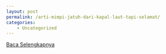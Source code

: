 ```yaml
---
layout: post
permalink: /arti-mimpi-jatuh-dari-kapal-laut-tapi-selamat/
categories:
    - Uncategorized
---
```


[Baca Selengkapnya](/10)